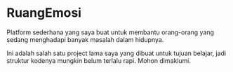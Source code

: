 # RuangEmosi
Platform sederhana yang saya buat untuk membantu orang-orang yang sedang menghadapi banyak masalah dalam hidupnya.

Ini adalah salah satu project lama saya yang dibuat untuk tujuan belajar, jadi struktur kodenya mungkin belum terlalu rapi. Mohon dimaklumi.
